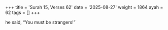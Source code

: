+++
title = 'Surah 15, Verses 62'
date = '2025-08-27'
weight = 1864
ayah = 62
tags = []
+++

he said, “You must be strangers!”